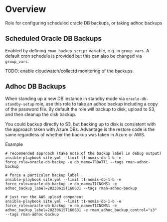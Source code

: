 # Overview

Role for configuring scheduled oracle DB backups, or taking adhoc backups

## Scheduled Oracle DB Backups

Enabled by defining `rman_backup_script` variable, e.g. in `group_vars`.
A default cron schedule is provided but this can also be changed via `group_vars`.

TODO: enable cloudwatch/collectd monitoring of the backups.

## Adhoc DB Backups

When standing up a new DB instance in standby mode via `oracle-db-standby-setup`
role, use this role to take an adhoc backup including a copy of the password
file. By default the role will backup to disk, upload to S3, and then cleanup
the disk backup.

You could backup directly to S3, but backing up to disk is consistent with the
approach taken with Azure DBs.  Advantage is the restore code is the same
regardless of whether the backup was taken in Azure or AWS.

Example

```
# recommended approach (take note of the backup label in debug output)
ansible-playbook site.yml --limit t1-nomis-db-1-b -e force_role=oracle-db-backup -e db_name=TRDATT1 --tags rman-adhoc-backup

# force a particular backup label
ansible-playbook site.yml --limit t1-nomis-db-1-b -e force_role=oracle-db-backup -e db_name=T1CNOMS1 -e adhoc_backup_label=20230615T160631 --tags rman-adhoc-backup

# just run the AWS upload component
ansible-playbook site.yml --limit t1-nomis-db-1-b -e force_role=oracle-db-backup -e db_name=T1CNOMS1 -e adhoc_backup_label=20230615T160631 -e rman_adhoc_backup_control="s3"  --tags rman-adhoc-backup
```
